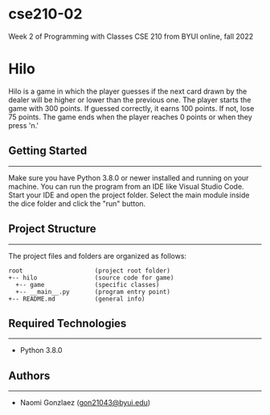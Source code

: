 # cse210-02

Week 2 of Programming with Classes CSE 210 from BYUI online, fall 2022

# Hilo

Hilo is a game in which the player guesses if the next card drawn 
by the dealer will be higher or lower than the previous one. 
The player starts the game with 300 points.
If guessed correctly, it earns 100 points. If not, lose 75 points. 
The game ends when the player reaches 0 points or when they press 'n.'

## Getting Started

---

Make sure you have Python 3.8.0 or newer installed and running on your machine.
You can run the program from an IDE like Visual Studio Code. Start your IDE and open the
project folder. Select the main module inside the dice folder and click the "run" button.

## Project Structure

---

The project files and folders are organized as follows:

```
root                    (project root folder)
+-- hilo                (source code for game)
  +-- game              (specific classes)
  +-- __main__.py       (program entry point)
+-- README.md           (general info)
```

## Required Technologies

---

- Python 3.8.0

## Authors

---

- Naomi Gonzlaez (gon21043@byui.edu)
